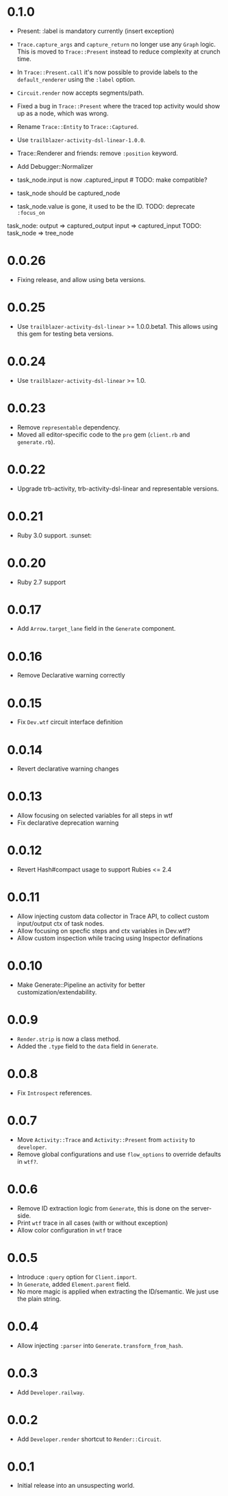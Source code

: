 # 0.1.0

* Present: :label is mandatory currently (insert exception)
* `Trace.capture_args` and `capture_return` no longer use any `Graph` logic. This
  is moved to `Trace::Present` instead to reduce complexity at crunch time.
* In `Trace::Present.call` it's now possible to provide labels to the `default_renderer` using the `:label` option.
* `Circuit.render` now accepts segments/path.
* Fixed a bug in `Trace::Present` where the traced top activity would show up as a node, which was wrong.
* Rename `Trace::Entity` to `Trace::Captured`.
* Use `trailblazer-activity-dsl-linear-1.0.0`.
* Trace::Renderer and friends: remove `:position` keyword.
* Add Debugger::Normalizer

* task_node.input is now .captured_input # TODO: make compatible?
* task_node should be captured_node
* task_node.value is gone, it used to be the ID.
TODO: deprecate `:focus_on`


task_node:
  output => captured_output
  input => captured_input
  TODO: task_node => tree_node

# 0.0.26

* Fixing release, and allow using beta versions.

# 0.0.25

* Use `trailblazer-activity-dsl-linear` >= 1.0.0.beta1. This allows using this gem for testing beta versions.

# 0.0.24

* Use `trailblazer-activity-dsl-linear` >= 1.0.

# 0.0.23

* Remove `representable` dependency.
* Moved all editor-specific code to the `pro` gem (`client.rb` and `generate.rb`).

# 0.0.22

* Upgrade trb-activity, trb-activity-dsl-linear and representable versions.

# 0.0.21

* Ruby 3.0 support. :sunset:

# 0.0.20

* Ruby 2.7 support

# 0.0.17

* Add `Arrow.target_lane` field in the `Generate` component.

# 0.0.16

* Remove Declarative warning correctly

# 0.0.15

* Fix `Dev.wtf` circuit interface definition

# 0.0.14

* Revert declarative warning changes

# 0.0.13

* Allow focusing on selected variables for all steps in wtf
* Fix declarative deprecation warning

# 0.0.12

* Revert Hash#compact usage to support Rubies <= 2.4

# 0.0.11

* Allow injecting custom data collector in Trace API, to collect custom input/output ctx of task nodes.
* Allow focusing on specfic steps and ctx variables in Dev.wtf?
* Allow custom inspection while tracing using Inspector definations

# 0.0.10

* Make Generate::Pipeline an activity for better customization/extendability.

# 0.0.9

* `Render.strip` is now a class method.
* Added the `.type` field to the `data` field in `Generate`.

# 0.0.8

* Fix `Introspect` references.

# 0.0.7

* Move `Activity::Trace` and `Activity::Present` from `activity` to `developer`.
* Remove global configurations and use `flow_options` to override defaults in `wtf?`.

# 0.0.6

* Remove ID extraction logic from `Generate`, this is done on the server-side.
* Print `wtf` trace in all cases (with or without exception)
* Allow color configuration in `wtf` trace

# 0.0.5

* Introduce `:query` option for `Client.import`.
* In `Generate`, added `Element.parent` field.
* No more magic is applied when extracting the ID/semantic. We just use the plain string.

# 0.0.4

* Allow injecting `:parser` into `Generate.transform_from_hash`.

# 0.0.3

* Add `Developer.railway`.

# 0.0.2

* Add `Developer.render` shortcut to `Render::Circuit`.

# 0.0.1

* Initial release into an unsuspecting world.
